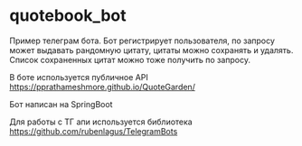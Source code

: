 # quotebook_bot
Пример телеграм бота. 
Бот регистрирует пользователя, по запросу может выдавать рандомную цитату, цитаты можно сохранять и удалять. 
Список сохраненных цитат можно тоже получить по запросу.

В боте используется публичное API https://pprathameshmore.github.io/QuoteGarden/

Бот написан на SpringBoot

Для работы с ТГ апи используется библиотека https://github.com/rubenlagus/TelegramBots
